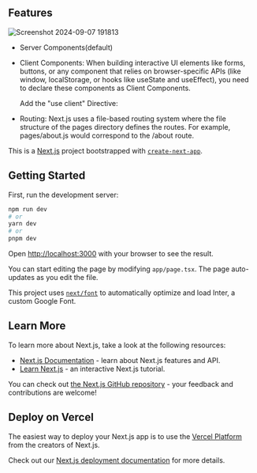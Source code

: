 ## Features 

![Screenshot 2024-09-07 191813](https://github.com/user-attachments/assets/34cc96f6-410f-44fb-86e6-372ec2e1300d)

*  Server Components(default)
*  Client Components: 
   When building interactive UI elements like forms, buttons, or any component that relies on browser-specific APIs (like window, localStorage, or hooks like useState and useEffect), you need to declare these 
   components as Client Components.
   
   Add the "use client" Directive:

*  Routing:
   Next.js uses a file-based routing system where the file structure of the pages directory defines the routes. For example, pages/about.js would correspond to the /about route.


This is a [Next.js](https://nextjs.org/) project bootstrapped with [`create-next-app`](https://github.com/vercel/next.js/tree/canary/packages/create-next-app).

## Getting Started

First, run the development server:

```bash
npm run dev
# or
yarn dev
# or
pnpm dev
```

Open [http://localhost:3000](http://localhost:3000) with your browser to see the result.

You can start editing the page by modifying `app/page.tsx`. The page auto-updates as you edit the file.

This project uses [`next/font`](https://nextjs.org/docs/basic-features/font-optimization) to automatically optimize and load Inter, a custom Google Font.

## Learn More

To learn more about Next.js, take a look at the following resources:

- [Next.js Documentation](https://nextjs.org/docs) - learn about Next.js features and API.
- [Learn Next.js](https://nextjs.org/learn) - an interactive Next.js tutorial.

You can check out [the Next.js GitHub repository](https://github.com/vercel/next.js/) - your feedback and contributions are welcome!

## Deploy on Vercel

The easiest way to deploy your Next.js app is to use the [Vercel Platform](https://vercel.com/new?utm_medium=default-template&filter=next.js&utm_source=create-next-app&utm_campaign=create-next-app-readme) from the creators of Next.js.

Check out our [Next.js deployment documentation](https://nextjs.org/docs/deployment) for more details.
